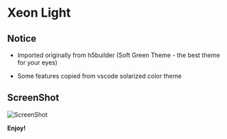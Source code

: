 # Xeon Light

## Notice

* Imported originally from h5builder (Soft Green Theme - the best theme for your eyes)

* Some features copied from vscode solarized color theme

## ScreenShot

![ScreenShot](https://upload-images.jianshu.io/upload_images/4459456-78aafaf93c3ab5d1.png?imageMogr2/auto-orient/strip%7CimageView2/2/w/1240)


**Enjoy!**